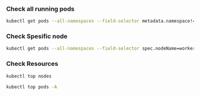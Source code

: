 ### Check all running pods
```bash
kubectl get pods --all-namespaces --field-selector metadata.namespace!=kube-system,metadata.namespace!=longhorn-system -o custom-columns="POD:metadata.name,NODE:spec.nodeName,STATUS:status.phase"
```

### Check Spesific node

```bash
kubectl get pods --all-namespaces --field-selector spec.nodeName=worker1 -o wide
```

### Check Resources 

```bash
kubectl top nodes
```

```bash
kubectl top pods -A
```
